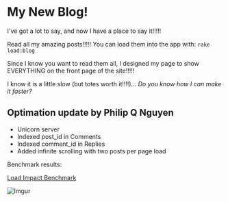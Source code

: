 # My New Blog!

I've got a lot to say, and now I have a place to say it!!!!!

Read all my amazing posts!!!!! You can load them into the app with: `rake load:blog`

Since I know you want to read them all, I designed my page to show EVERYTHING on the front page of the site!!!!!

I know it is a little slow (but totes worth it!!!!)... _Do you know how I can make it faster?_


## Optimation update by Philip Q Nguyen

- Unicorn server
- Indexed post_id in Comments
- Indexed comment_id in Replies
- Added infinite scrolling with two posts per page load

Benchmark results:

[Load Impact Benchmark](https://loadimpact.com/test/view/1821630)

![Imgur](http://i.imgur.com/0TaHkV4.png)
